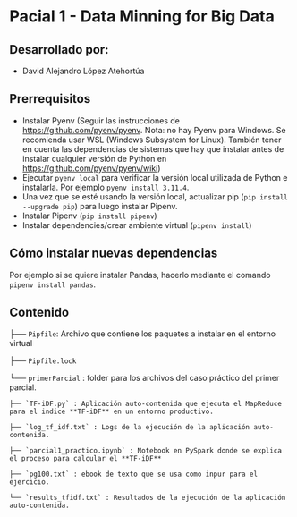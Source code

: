 # Pacial 1 - Data Minning for Big Data

## Desarrollado por: 
* David Alejandro López Atehortúa

## Prerrequisitos

* Instalar Pyenv (Seguir las instrucciones de <https://github.com/pyenv/pyenv>. Nota: no hay Pyenv para Windows. Se recomienda usar WSL (Windows Subsystem for Linux). También tener en cuenta las dependencias de sistemas que hay que instalar antes de instalar cualquier versión de Python en <https://github.com/pyenv/pyenv/wiki>)
* Ejecutar `pyenv local` para verificar la versión local utilizada de Python e instalarla. Por ejemplo `pyenv install 3.11.4`.
* Una vez que se esté usando la versión local, actualizar pip (`pip install --upgrade pip`) para luego instalar Pipenv.
* Instalar Pipenv (`pip install pipenv`)
* Instalar dependencies/crear ambiente virtual (`pipenv install`)

## Cómo instalar nuevas dependencias

Por ejemplo si se quiere instalar Pandas, hacerlo mediante el comando `pipenv install pandas`.

## Contenido

├── `Pipfile`: Archivo que contiene los paquetes a instalar en el entorno virtual

├── `Pipfile.lock`

└── `primerParcial` : folder para los archivos del caso práctico del primer parcial.

    ├── `TF-iDF.py` : Aplicación auto-contenida que ejecuta el MapReduce para el indice **TF-iDF** en un entorno productivo.
    
    ├── `log_tf_idf.txt` : Logs de la ejecución de la aplicación auto-contenida.
    
    ├── `parcial1_practico.ipynb` : Notebook en PySpark donde se explica el proceso para calcular el **TF-iDF**
    
    ├── `pg100.txt` : ebook de texto que se usa como inpur para el ejercicio.
    
    └── `results_tfidf.txt` : Resultados de la ejecución de la aplicación auto-contenida.
